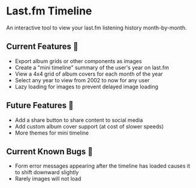 # Last.fm Timeline
An interactive tool to view your last.fm listening history month-by-month.

## Current Features 📒
- Export album grids or other components as images
- Create a "mini timeline" summary of the user's year on last.fm
- View a 4x4 grid of album covers for each month of the year
- Select any year to view from 2002 to now for any user
- Lazy loading for images to prevent delayed image loading

## Future Features 📝
- Add a share button to share content to social media
- Add custom album cover support (at cost of slower speeds)
- More themes for mini timeline

## Current Known Bugs 🐞
- Form error messages appearing after the timeline has loaded causes it to shift downward slightly
- Rarely images will not load
